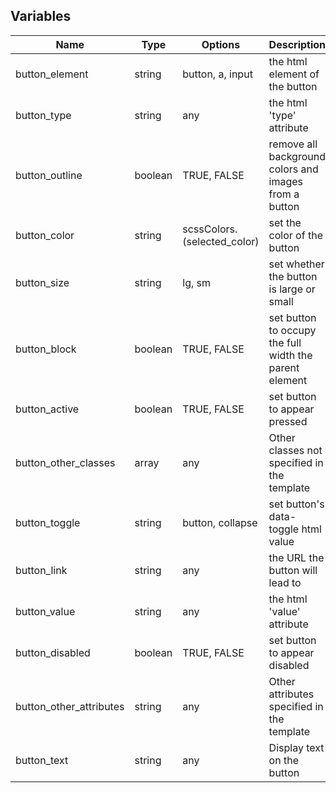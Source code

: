 ## Variables

| Name                    | Type    | Options                     | Description                                            |
| ----------------------- | ------- | --------------------------- | ------------------------------------------------------ |
| button_element          | string  | button, a, input            | the html element of the button                         |
| button_type             | string  | any                         | the html 'type' attribute                              |
| button_outline          | boolean | TRUE, FALSE                 | remove all background colors and images from a button  |
| button_color            | string  | scssColors.(selected_color) | set the color of the button                            |
| button_size             | string  | lg, sm                      | set whether the button is large or small               |
| button_block            | boolean | TRUE, FALSE                 | set button to occupy the full width the parent element |
| button_active           | boolean | TRUE, FALSE                 | set button to appear pressed                           |
| button_other_classes    | array  | any                         | Other classes not specified in the template            |
| button_toggle           | string  | button, collapse            | set button's data-toggle html value                    |
| button_link             | string  | any                         | the URL the button will lead to                        |
| button_value            | string  | any                         | the html 'value' attribute                             |
| button_disabled         | boolean | TRUE, FALSE                 | set button to appear disabled                          |
| button_other_attributes | string  | any                         | Other attributes specified in the template             |
| button_text             | string  | any                         | Display text on the button                             |
